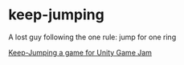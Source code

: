 # keep-jumping
A lost guy following the one rule: jump for one ring 

[Keep-Jumping a game for Unity Game Jam](./jumping-for-the-ring.JPG)
